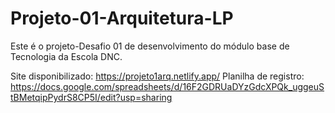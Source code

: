 # Projeto-01-Arquitetura-LP
Este é o projeto-Desafio 01 de desenvolvimento do módulo base de Tecnologia da Escola DNC.

Site disponibilizado: https://projeto1arq.netlify.app/
Planilha de registro: https://docs.google.com/spreadsheets/d/16F2GDRUaDYzGdcXPQk_uggeuStBMetqipPydrS8CP5I/edit?usp=sharing
